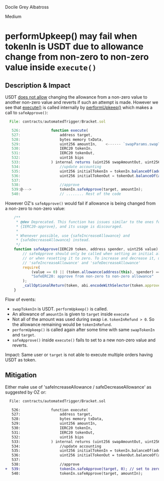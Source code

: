 Docile Grey Albatross

Medium

# performUpkeep() may fail when tokenIn is USDT due to allowance change from non-zero to non-zero value inside `execute()`

## Description & Impact
USDT [does not allow](https://github.com/d-xo/weird-erc20?tab=readme-ov-file#approval-race-protections) changing the allowance from a non-zero value to another non-zero value and reverts if such an attempt is made.
However we see that [execute()](https://github.com/gfx-labs/oku-custom-order-types/blob/b84e5725f4d1e0a1ee9048baf44e68d2e53ec971/contracts/automatedTrigger/Bracket.sol#L539) is called internally by [performUpkeep()](https://github.com/gfx-labs/oku-custom-order-types/blob/b84e5725f4d1e0a1ee9048baf44e68d2e53ec971/contracts/automatedTrigger/Bracket.sol#L108) which makes a call to `safeApprove()`:
```js
  File: contracts/automatedTrigger/Bracket.sol

   526:              function execute(
   527:                  address target,
   528:                  bytes memory txData,
   529:                  uint256 amountIn,    <------ `swapParams.swapTokenIn` from `performUpkeep()` is passed here
   530:                  IERC20 tokenIn,
   531:                  IERC20 tokenOut,
   532:                  uint16 bips
   533:              ) internal returns (uint256 swapAmountOut, uint256 tokenInRefund) {
   534:                  //update accounting
   535:                  uint256 initialTokenIn = tokenIn.balanceOf(address(this));
   536:                  uint256 initialTokenOut = tokenOut.balanceOf(address(this));
   537:          
   538:                  //approve
   539:@--->             tokenIn.safeApprove(target, amountIn);
   540:                  // ........ Rest of the code
```

However OZ's `safeApprove()` would fail if allowance is being changed from a non-zero to non-zero value:
```js
    /**
     * @dev Deprecated. This function has issues similar to the ones found in
     * {IERC20-approve}, and its usage is discouraged.
     *
     * Whenever possible, use {safeIncreaseAllowance} and
     * {safeDecreaseAllowance} instead.
     */
    function safeApprove(IERC20 token, address spender, uint256 value) internal {
        // safeApprove should only be called when setting an initial allowance,
        // or when resetting it to zero. To increase and decrease it, use
        // 'safeIncreaseAllowance' and 'safeDecreaseAllowance'
        require(
            (value == 0) || (token.allowance(address(this), spender) == 0),
            "SafeERC20: approve from non-zero to non-zero allowance"
        );
        _callOptionalReturn(token, abi.encodeWithSelector(token.approve.selector, spender, value));
    }
```

Flow of events:
- `swapTokenIn` is USDT. `performUpkeep()` is called.
- An allowance of `amountIn` is given to `target` inside `execute`
- Not all of the amount was used during swap i.e. `tokenInRefund > 0`. So the allowance remaining would be `tokenInRefund`.
- `performUpkeep()` is called again after some time with same `swapTokenIn` and `target`.
-  `safeApprove()` inside `execute()` fails to set to a new non-zero value and reverts.

Impact: Same user or `target` is not able to execute multiple orders having USDT as token.

## Mitigation 
Either make use of 'safeIncreaseAllowance / safeDecreaseAllowance' as suggested by OZ or:
```diff
  File: contracts/automatedTrigger/Bracket.sol

   526:              function execute(
   527:                  address target,
   528:                  bytes memory txData,
   529:                  uint256 amountIn,
   530:                  IERC20 tokenIn,
   531:                  IERC20 tokenOut,
   532:                  uint16 bips
   533:              ) internal returns (uint256 swapAmountOut, uint256 tokenInRefund) {
   534:                  //update accounting
   535:                  uint256 initialTokenIn = tokenIn.balanceOf(address(this));
   536:                  uint256 initialTokenOut = tokenOut.balanceOf(address(this));
   537:          
   538:                  //approve
+  539:                  tokenIn.safeApprove(target, 0); // set to zero first
   540:                  tokenIn.safeApprove(target, amountIn);
```